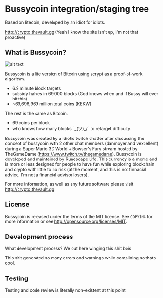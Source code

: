 Bussycoin integration/staging tree
================================
Based on litecoin, developed by an idiot for idiots. 

http://crypto.thevault.gg (Yeah I know the site isn't up, I'm not that proactive)


What is Bussycoin?
----------------
![alt text](https://i.imgur.com/S8KUdYi.png)

Bussycoin is a lite version of Bitcoin using scrypt as a proof-of-work algorithm.
 - 6.9 minute block targets
 - subsidy halves in 69,000 blocks (God knows when and if Bussy will ever hit this)
 - ~69,696,969 million total coins (KEKW)

The rest is the same as Bitcoin.
 - 69 coins per block
 - who knows how many blocks ¯\_(ツ)_/¯  to retarget difficulty

Bussycoin was created by a idiotic twitch chatter after discussing the concept of bussycoin with 2 other chat members (danmoyer and vexcellent) during a Super Mario 3D World + Bowser's Fury stream hosted by TheGameDame (https://www.twitch.tv/thegamedame). Bussycoin is developed and maintained by Runescape Life. This currency is a meme and is more or less designed for people to have fun while exploring blockchain and crypto with little to no risk (at the moment, and this is not finnacial advice. I'm not a financial advisor losers).

For more information, as well as any future software please visit http://crypto.thevault.gg

License
-------

Bussycoin is released under the terms of the MIT license. See `COPYING` for more
information or see http://opensource.org/licenses/MIT.

Development process
-------------------

What development process? We out here winging this shit bois

This shit generated so many errors and warnings while complining so thats cool.

Testing
-------

Testing and code review is literally non-existent at this point

